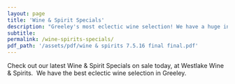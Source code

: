 ```yaml
---
layout: page
title: 'Wine & Spirit Specials'
description: "Greeley's most eclectic wine selection! We have a huge inventory to choose from, both foreign and domestic."
subtitle:
permalink: /wine-spirits-specials/
pdf_path: '/assets/pdf/wine & spirits 7.5.16 final final.pdf'
---
```



Check out our latest Wine & Spirit Specials on sale today, at Westlake Wine & Spirits.  We have the best eclectic wine selection in Greeley.